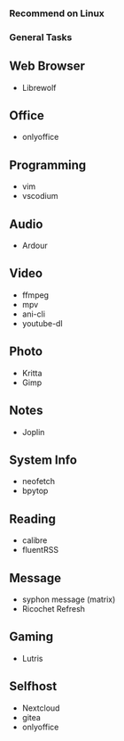 ### Recommend on Linux

### General Tasks

## Web Browser
- Librewolf

## Office
- onlyoffice
## Programming
- vim
- vscodium

## Audio
- Ardour

## Video
- ffmpeg
- mpv
- ani-cli 
- youtube-dl

## Photo
- Kritta
- Gimp

## Notes
- Joplin

## System Info
- neofetch
- bpytop

## Reading
- calibre
- fluentRSS

## Message
- syphon message (matrix)
- Ricochet Refresh

## Gaming 
- Lutris


## Selfhost
- Nextcloud
- gitea
- onlyoffice
